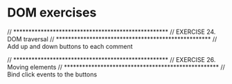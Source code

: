 # DOM exercises

// ***************************************************
// EXERCISE 24. DOM traversal
// ***************************************************
// Add up and down buttons to each comment


// ***************************************************
// EXERCISE 26. Moving elements
// ***************************************************
// Bind click events to the buttons

